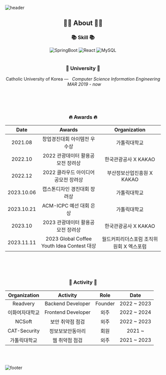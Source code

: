 ![header](https://capsule-render.vercel.app/api?type=slice&color=30A9DE&height=60&section=header)

<div align=center>
 
 <h2 align="center">👨‍💻 About 👨‍💻</h2>

 <h3 align="center">📚 Skill 📚</h3>
 
<div align="center">
<img alt=
"SpringBoot" src="https://img.shields.io/badge/SpringBoot-6DB33F?style=flat-square&logo=SpringBoot&logoColor=white"/>
<img alt="React" src="https://img.shields.io/badge/-ReactJs-61DAFB?logo=react&logoColor=white&style=flat-square"/>
<img alt="MySQL" src="https://img.shields.io/badge/MySQL-4479A1?style=flat-square&logo=MySQL&logoColor=white"/>
<br>
</div>
<br> 

<h3 align="center">🏫 University 🏫</h3>
<p align="center">
Catholic University of Korea —  &nbsp; <em>Computer Science Information Engineering &nbsp;   MAR  2019 - now </em>
</p>   

</br>
</br>
</br>

<h3 align="center"> 🔥 Awards 🔥</h3>

|Date|Awards|Organization|
|:---:|:---:|:---:|
|2021.08 | 창업경진대회 아이템전 우수상 | 가톨릭대학교 |
|2022.10| 2022 관광데이터 활용공모전 장려상 | 한국관광공사 X KAKAO|
|2022.12| 2022 클라우드 아이디어 공모전 장려상 | 부산정보산업진흥원 X KAKAO |
|2023.10.06 | 캡스톤디자인 경진대회 장려상| 가톨릭대학교 |
|2023.10.21| ACM-ICPC 예선 대회 은상| 가톨릭대학교 |
|2023.10| 2023 관광데이터 활용공모전 장려상 | 한국관광공사 X KAKAO |
|2023.11.11| 2023 Global Coffee Youth Idea Contest 대상 | 월드커피리더스포럼 조직위원회 X 엑스포럼|



</br>
</br>
</br>
 
<h3 align="center"> 🧩 Activity 🧩</h3>

|Organization|Activity|Role|Date|
|:---:|:---:|:---:|:---:|
| Readvery | Backend Developer| Founder |2022 ~ 2023|
| 이화여자대학교 | Frontend Developer | 외주 |2022 ~ 2024|
| NCSoft | 보안 취약점 점검| 외주 |2022 ~ 2023|
| CAT-Security | 정보보보안동아리 | 회원 |2021 ~ |
| 가톨릭대학교 | 웹 취약점 점검 | 외주 |2021 ~ 2023|

 
 <br>
 
</div>

<br>

![footer](https://capsule-render.vercel.app/api?type=slice&color=EFDC05&height=40&section=footer)
